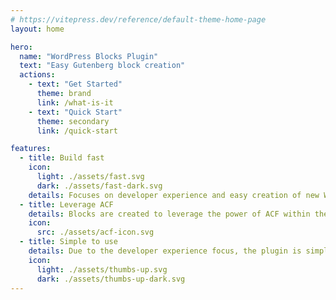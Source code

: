 ```yaml
---
# https://vitepress.dev/reference/default-theme-home-page
layout: home

hero:
  name: "WordPress Blocks Plugin"
  text: "Easy Gutenberg block creation"
  actions:
    - text: "Get Started"
      theme: brand
      link: /what-is-it
    - text: "Quick Start"
      theme: secondary
      link: /quick-start

features:
  - title: Build fast
    icon:
      light: ./assets/fast.svg
      dark: ./assets/fast-dark.svg
    details: Focuses on developer experience and easy creation of new WordPress blocks
  - title: Leverage ACF
    details: Blocks are created to leverage the power of ACF within the Gutenberg Editor, this gives a lot of freedom when building blocks
    icon: 
      src: ./assets/acf-icon.svg
  - title: Simple to use
    details: Due to the developer experience focus, the plugin is simple to use and easy to get started with
    icon: 
      light: ./assets/thumbs-up.svg
      dark: ./assets/thumbs-up-dark.svg
---
```

